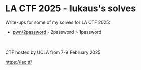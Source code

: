 # LA CTF 2025 - lukaus's solves
Write-ups for some of my solves for LA CTF 2025:
<br/>

 - [pwn/2password](2password/README.md) - 2password > 1password


<br/><br/>
CTF hosted by UCLA from 7-9 February 2025

https://lac.tf/



